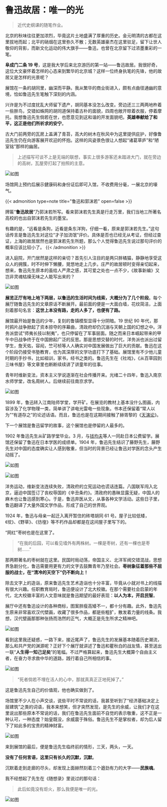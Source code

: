 # 鲁迅故居：唯一的光


> 近代史纲课的随笔作业。

北京的秋味往往更加浓烈，毕竟这片土地盛满了厚重的历史。金元明清的古都在这里拔地而起；北平的硝烟在这里弥久不散；无数英雄豪杰在这里驻足，留下让世人敬仰的背影，而新文化运动的伟大旗手——鲁迅，也曾在北京留下过浓墨重彩的一笔。  

**阜成门二条 19 号**，这是我大学后来北京游历的第一站——鲁迅故居。我很好奇，这位大文豪怀着怎样的心态来到繁华的北京城？这样一位终身执笔的先锋，他的故居又是怎样的光景呢？


展馆在一条的胡同里，幽深而平静。我从繁华的商业街进入，颇有点曲径通幽的意境，恰如鲁迅先生笔触下深刻的内涵。

兴许是为不过度扰乱大师留下遗产，胡同基本没怎么改变。旁边还三三两两地杵着一些胖鸟，交错如蛛网的胡同道保持着古朴的面貌，四周也敞开晾着衣服，停着摩托。我想鲁迅先生倘若在世，也愿意见到这和谐的开发面貌吧。**英雄奉献给了和平，这正是他们所祈求的安宁**。

古大门前两旁的瓦房上盖满了青苔，高大的树木在秋风中为这里提供庇护，好像鲁迅先生仍在向游客展开欢迎的怀抱。这样的风姿景色很让人想起“诸葛草庐”和“陋室铭”那样的幽居。

> 上述描写可谈不上是无端的联想，事实上很多游客还未踏进大门，就在旁边的高树，瓦屋旁打起了拍照的主意。

![如图](/img/鲁迅故居.zh-cn-20250119000652869.webp)


场馆网上预约后展示健康码和身份证后即可入馆，不收费用分毫，一展北京的壕气。

{{< admonition type=note  title="鲁迅和郭沫若" open=false >}}

牌匾“**鲁迅故居**”乃郭沫若所写。看来郭沫若先生真是行走万里，我们当地三所著名高校的也出自郭沫若先生的墨宝。

有趣的是，“远看是条狗，近看是条东洋狗，仔细一看，原来是郭沫若先生。”这句话传言是鲁迅先生对这位“才子加流氓”评价。具体是否也已经无从考证，但经过查证，上海的故居居然也是郭沫若先生所题，那么个人觉得鲁迅先生说过那句评价的概率应该比较小了。
{{< /admonition >}}

进入庭院，开门居然是这样的亲切？首先引人注目的是两只胖橘猫，静静地享受这众人的拥簇，时不时伸下懒腰，晃悠地走上几步。庄严的故居顿时变得亲切起来，想来，鲁迅先生原本的虽给人严肃之感，其可爱之处也一点不少，《故事新编》又岂非灵魂枯燥无味之人能写出来的？

  
![如图](/img/鲁迅故居.zh-cn-20250119000722089.webp)

**展览正厅有地上地下两层，以鲁迅的生活时间为线索，大概分为了几个阶段**。每个展厅随鲁迅先生的文章原话不断展开。最前面的便是一大面白墙，花纹简洁，上面刻着那句名言：**这世上本没有路，走的人多了，也便有了路。**

展馆最开始是鲁迅的少年，复刻的鲁镇模型显得十分阴暗。19 世纪 90 年代，那时鸦片战争掀起了资本掠夺的序幕曲，清政府却仍沉溺与天朝上国的幻想之中。洋务派尝试“师夷长技以制夷”，也只停留在了军事层面。随之而来日本崛起带来的甲午中日战争终于在中国掀起广泛的反思。那是思想交替的时代，洋务派也派出过留学生，詹天佑，容闳，竺可桢等人人确实对中国发展做出了巨大的贡献。鲁迅在这个阶段仍接受书塾教育，也为其深厚的文学功底打下了基础。展馆里有不少他儿童时期的手抄书，比如祖训，家书，经书之类的。鲁迅先生在《社戏》，《从百草园到三味书屋》等文章里也断断续续讲了讲童年的往事。

青年时维新变法，资本主义学说逐渐在社会传播开来。光绪二十四年，鲁迅入南京水师学堂，改名周树人。后继续前往南京求学。

![如图](/img/鲁迅故居.zh-cn-20250119000740654.webp)

1899 年，鲁迅转入江南陆师学堂，学开矿。在展览的教材上基本没什么图画，内容涉及了化学物理一类，简单讲了讲电光雷电一些现象。书本还保留着“常人以为”“有道存之”的论述话语。而且，鲁迅也是在这期间接触了赫胥黎的《[天演论](https://baike.baidu.com/item/%E5%A4%A9%E6%BC%94%E8%AE%BA/4331)》。

下一个展馆是鲁迅留学的故事，这个展馆也是停留的人最多的。

1902 年鲁迅先生从矿路学堂毕业。3 月，与[钱均夫](https://baike.baidu.com/item/%E9%92%B1%E5%9D%87%E5%A4%AB/2586519)等人一同赴日本公费留学。展馆还保留了鲁迅在日本学医的成绩单。1904 年，鲁迅先生结识了藤野先生，藤野先生对中国的态度确实让人感到敬重，但当时的背景已经让鲁迅对学医的念头产生动摇了。

  
![如图](/img/鲁迅故居.zh-cn-20250119000809781.webp)

![如图](/img/鲁迅故居.zh-cn-20250119000846230.webp)

洋务运动，维新变法连续失败，清政府的立宪运动也谎话连篇。八国联军闯入北京，逼迫中国签订了丧权辱国的《辛丑条约》。清政府的愚昧显露无疑，中国人的麻木也让鲁迅感到寒心。于是，鲁迅弃医从文，从事各种文学活动。这些日子里，鲁迅翻译了大量外国文学作品，形成了自己的世界观。

1924 年，鲁迅与母亲一起迁入离开暂住的砖塔胡同 61 号。屋子比较低矮，《坟》、《野草》、《彷徨》等不朽作品却都是在这间屋子里写下的。

“网红”枣树也是在这里了。

> “在我的后园，可以看见墙外有两株树。一棵是枣树，还有一棵也是枣树……”

那两颗著名的枣树就在这里。民国时局动荡，帝国主义、北洋军阀交错混战，思想界急剧分化，鲁迅需要用更有力的文字去鼓舞青年乃至社会。**枣树象征着那些不屈服的战士，在“清冷的天空下”仍不断向上！**

除去文字上的造诣，原来鲁迅先生艺术造诣也十分丰富，毕竟从小就对书上的线描有很大兴趣。任职教育局时，鲁迅便设计了北大校徽。在那个需要社会启蒙的年代，北大校徽丰富的人文意味就是鲁迅期望的最好表现：**以人为本，开启民智**。

展厅中还有鲁迅设计的各种商标，图案胖瘦高矮不一，都十分有趣。此外，鲁迅先生原来非常喜欢汉代壁画，收藏了很多作品，都是些粗犷，散发着力量的线条。我想，汉代壁画那那种张扬而浩然的正气，大概正是先生所求之精神吧。
  

![如图](/img/鲁迅故居.zh-cn-20250119000901986.webp)

看到这里我还疑惑，一路下来，接近尾声了，鲁迅先生的发展基本随着历史潮流，那么和共产党的渊源呢？正好下个展厅就讲述了鲁迅和瞿秋白的战友情，甚至送出一联“**人生得一知己足矣**”的笔幅。不过严格算起来，鲁迅先生大概算个自由主义者，在奋力寻求救中华的道路，践行着自己所相信的事。

![如图](/img/鲁迅故居.zh-cn-20250119000921254.webp)

> “死者倘若不埋在活人的心中，那就真真正正地死掉了。”

这是鲁迅先生自己的价值观，他也确实做到了。

场馆里不少人在小声交谈，说些平时不常说的话，我甚至听到了“经济基础决定上层建筑”之类的词语，我本来想笑，但才突然发现，是先生的余威，让我们才在这里说出那些原本不常说的话，我们在鲁迅先生面前不自觉的表示敬重，这不正是一种认可，一种态度？始皇既没，余威震于殊俗。鲁迅先生不是掌权者，却为后人留下了如此多的宝贵的精神财富。


![如图](/img/鲁迅故居.zh-cn-20250119000940161.webp)


来到展馆的最后，便是鲁迅先生临终前的情形，三天，两头，一天。

**没有了任何言语，这里只有长久的沉默，沉默**。

沉默着走到走廊的尽头，却发现上面赫然刻着三个遒劲有力的大字——**民族魂**。

我不经想起了先生在《随想录》里说过的那句话：

> 此后如竟没有炬火，那么我便是唯一的光。


![如图](/img/鲁迅故居.zh-cn-20250119001005056.webp)
